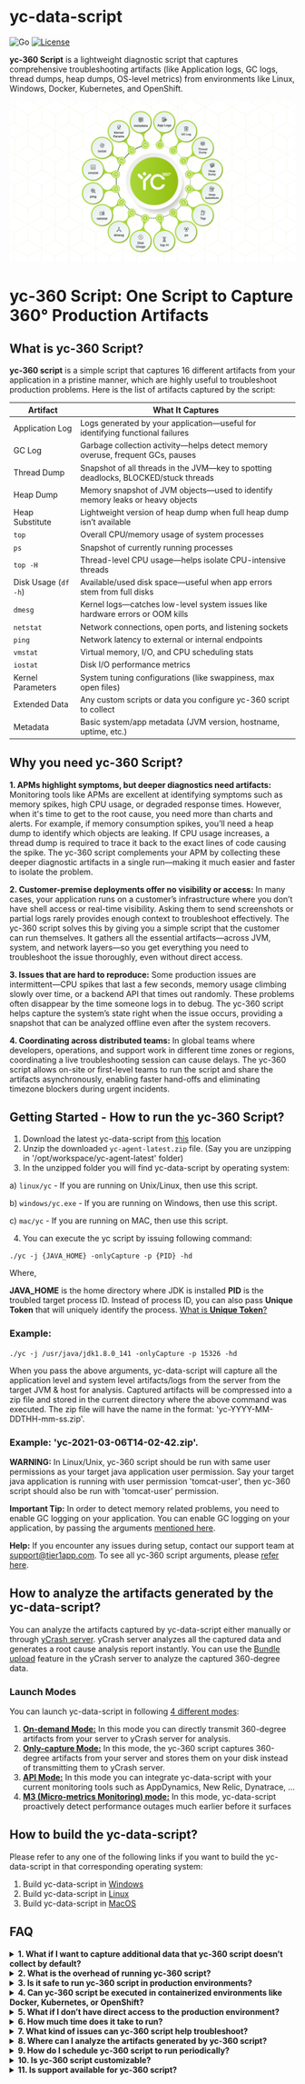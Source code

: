 # yc-data-script
![Go](https://img.shields.io/badge/language-Go-skyblue.svg)
[![License](https://img.shields.io/badge/license-Apache%202.0-orange.svg)](LICENSE)

**yc-360 Script** is a lightweight diagnostic script that captures comprehensive troubleshooting artifacts (like Application logs, GC logs, thread dumps, heap dumps, OS-level metrics) from environments like Linux, Windows, Docker, Kubernetes, and OpenShift.

![img](/docs/images/360-degree.png)

# yc-360 Script: One Script to Capture 360° Production Artifacts

## What is yc-360 Script?

**yc-360 script** is a simple script that captures 16 different artifacts from your application in a pristine manner, which are highly useful to troubleshoot production problems. Here is the list of artifacts captured by the script:

| **Artifact**          | **What It Captures**                                                                 |
|-----------------------|--------------------------------------------------------------------------------------|
| Application Log       | Logs generated by your application—useful for identifying functional failures       |
| GC Log                | Garbage collection activity—helps detect memory overuse, frequent GCs, pauses       |
| Thread Dump           | Snapshot of all threads in the JVM—key to spotting deadlocks, BLOCKED/stuck threads |
| Heap Dump             | Memory snapshot of JVM objects—used to identify memory leaks or heavy objects       |
| Heap Substitute       | Lightweight version of heap dump when full heap dump isn’t available                |
| `top`                 | Overall CPU/memory usage of system processes                                         |
| `ps`                  | Snapshot of currently running processes                                              |
| `top -H`              | Thread-level CPU usage—helps isolate CPU-intensive threads                           |
| Disk Usage (`df -h`)  | Available/used disk space—useful when app errors stem from full disks                |
| `dmesg`               | Kernel logs—catches low-level system issues like hardware errors or OOM kills        |
| `netstat`             | Network connections, open ports, and listening sockets                               |
| `ping`                | Network latency to external or internal endpoints                                    |
| `vmstat`              | Virtual memory, I/O, and CPU scheduling stats                                        |
| `iostat`              | Disk I/O performance metrics                                                         |
| Kernel Parameters     | System tuning configurations (like swappiness, max open files)                       |
| Extended Data         | Any custom scripts or data you configure yc-360 script to collect                           |
| Metadata              | Basic system/app metadata (JVM version, hostname, uptime, etc.)                      |


## Why you need yc-360 Script?

**1. APMs highlight symptoms, but deeper diagnostics need artifacts:** Monitoring tools like APMs are excellent at identifying symptoms such as memory spikes, high CPU usage, or degraded response times. However, when it's time to get to the root cause, you need more than charts and alerts. For example, if memory consumption spikes, you’ll need a heap dump to identify which objects are leaking. If CPU usage increases, a thread dump is required to trace it back to the exact lines of code causing the spike. The yc-360 script complements your APM by collecting these deeper diagnostic artifacts in a single run—making it much easier and faster to isolate the problem.

**2. Customer-premise deployments offer no visibility or access:** In many cases, your application runs on a customer’s infrastructure where you don’t have shell access or real-time visibility. Asking them to send screenshots or partial logs rarely provides enough context to troubleshoot effectively. The yc-360 script solves this by giving you a simple script that the customer can run themselves. It gathers all the essential artifacts—across JVM, system, and network layers—so you get everything you need to troubleshoot the issue thoroughly, even without direct access.

**3. Issues that are hard to reproduce:** Some production issues are intermittent—CPU spikes that last a few seconds, memory usage climbing slowly over time, or a backend API that times out randomly. These problems often disappear by the time someone logs in to debug. The yc-360 script helps capture the system’s state right when the issue occurs, providing a snapshot that can be analyzed offline even after the system recovers.

**4. Coordinating across distributed teams:** In global teams where developers, operations, and support work in different time zones or regions, coordinating a live troubleshooting session can cause delays. The yc-360 script allows on-site or first-level teams to run the script and share the artifacts asynchronously, enabling faster hand-offs and eliminating timezone blockers during urgent incidents.

## Getting Started - How to run the yc-360 Script?

1. Download the latest yc-data-script from [this](https://tier1app.com/dist/ycrash/yc-agent-latest.zip) location
2. Unzip the downloaded ```yc-agent-latest.zip``` file. (Say you are unzipping in '/opt/workspace/yc-agent-latest' folder)
3. In the unzipped folder you will find yc-data-script by operating system:

a) ```linux/yc``` - If you are running on Unix/Linux, then use this script.

b) ```windows/yc.exe``` - If you are running on Windows, then use this script.

c) ```mac/yc``` - If you are running on MAC, then use this script.

4. You can execute the yc script by issuing following command:
```
./yc -j {JAVA_HOME} -onlyCapture -p {PID} -hd
```
Where,

**JAVA_HOME** is the home directory where JDK is installed
**PID** is the troubled target process ID. Instead of process ID, you can also pass **Unique Token** that will uniquely identify the process. [What is **Unique Token**?](https://test.docs.ycrash.io/ycrash-agent/faq/what-is-unique-token-in-process.html)

### Example:

```
./yc -j /usr/java/jdk1.8.0_141 -onlyCapture -p 15326 -hd
```
When you pass the above arguments, yc-data-script will capture all the application level and system level artifacts/logs from the server from the target JVM & host for analysis. Captured artifacts will be compressed into a zip file and stored in the current directory where the above command was executed. The zip file will have the name in the format: 'yc-YYYY-MM-DDTHH-mm-ss.zip'. 
    
### Example: 'yc-2021-03-06T14-02-42.zip'.

**WARNING:** In Linux/Unix, yc-360 script should be run with same user permissions as your target java application user permission. Say your target java application is running with user permission 'tomcat-user', then yc-360 script should also be run with 'tomcat-user' permission.

**Important Tip:** In order to detect memory related problems, you need to enable GC logging on your application. You can enable GC logging on your application, by passing the arguments [mentioned here](https://test.docs.ycrash.io/ycrash-agent/features/how-to-enable-gc-logs.html).

**Help:** If you encounter any issues during setup, contact our support team at [support@tier1app.com](support@tier1app.com). To see all yc-360 script arguments, please [refer here](https://test.docs.ycrash.io/ycrash-agent/all-yc-360-script-arguments.html).

## How to analyze the artifacts generated by the yc-data-script?

You can analyze the artifacts captured by yc-data-script either manually or through [yCrash server](https://ycrash.io/). yCrash server analyzes all the captured data and generates a root cause analysis report instantly. You can use the [Bundle upload](https://docs.ycrash.io/ycrash-features/bundle-upload.html#step-1-go-to-upload-incident-form) feature in the yCrash server to analyze the captured 360-degree data. 

### Launch Modes

You can launch yc-data-script in following [4 different modes](https://test.docs.ycrash.io/ycrash-agent/launch-modes/introduction.html):

1. [**On-demand Mode:**](https://test.docs.ycrash.io/ycrash-agent/launch-modes/on-demand-mode) In this mode you can directly transmit 360-degree artifacts from your server to yCrash server for analysis.
2. [**Only-capture Mode:**](https://test.docs.ycrash.io/ycrash-agent/launch-modes/only-capture-mode) In this mode, the yc-360 script captures 360-degree artifacts from your server and stores them on your disk instead of transmitting them to yCrash server.
3. [**API Mode:**](https://test.docs.ycrash.io/ycrash-agent/launch-modes/api-mode) In this mode you can integrate yc-data-script with your current monitoring tools such as AppDynamics, New Relic, Dynatrace, …
4. [**M3 (Micro-metrics Monitoring) mode:**](https://test.docs.ycrash.io/ycrash-agent/launch-modes/m3-mode) In this mode, yc-data-script proactively detect performance outages much earlier before it surfaces

## How to build the yc-data-script?

Please refer to any one of the following links if you want to build the yc-data-script in that corresponding operating system:

1. Build yc-data-script in [Windows](/docs/build/build_agent_windows.md)
2. Build yc-data-script in [Linux](/docs/build/build_agent_linux.md)
3. Build yc-data-script in [MacOS](/docs/build/build_agent_macos.md)

## FAQ

<details>
  <summary><strong>1. What if I want to capture additional data that yc-360 script doesn’t collect by default?</strong></summary>
  
You can extend the functionality using the `-extendedDataScript` argument. This lets you specify a custom script that yc-360 script will execute as the final step, allowing you to capture additional logs, metrics, or custom files specific to your environment.
</details>

<details>
  <summary><strong>2. What is the overhead of running yc-360 script?</strong></summary>

The `yc-360` script is designed to be lightweight and non-intrusive, ensuring minimal impact on your application's performance. It primarily reads existing system and application data without altering configurations or consuming significant resources. In performance tests conducted on a Linux machine running a Java Spring Boot application, the script demonstrated:

- **CPU Usage:** Averaging around 0.05%, with occasional spikes up to 3% during data collection.
- **Memory Usage:** Consistently between 0.1% and 0.2%.

These metrics indicate that `yc-360` script can safely run in production environments without causing noticeable overhead. For detailed insights, refer to the [yCrash Agent Overhead Performance blog post](https://blog.ycrash.io/ycrash-agent-overhead-performance/).
</details>

<details>
  <summary><strong>3. Is it safe to run yc-360 script in production environments?</strong></summary>

Absolutely. The yc-360 script is a non-intrusive, read-only script. It doesn’t modify any application or system configuration. It only reads and collects diagnostics and is safe to run even in high-availability production environments.
</details>

<details>
  <summary><strong>4. Can yc-360 script be executed in containerized environments like Docker, Kubernetes, or OpenShift?</strong></summary>

Yes. The yc-360 script supports all major environments including bare-metal, virtual machines, Docker containers, Kubernetes pods, and OpenShift clusters. You can run it directly inside containers or as part of sidecar/init containers for collection.
</details>

<details>
  <summary><strong>5. What if I don’t have direct access to the production environment?</strong></summary>

That’s exactly what yc-360 script is built for. You can send the script to your customer or operations team and ask them to run it on your behalf. It generates a ZIP file with all the artifacts, which they can send back to you for analysis.
</details>

<details>
  <summary><strong>6. How much time does it take to run?</strong></summary>

In most environments, yc-360 script completes execution in under 30 seconds. However, collecting heap dumps may take longer depending on the heap size and system performance.
</details>

<details>
  <summary><strong>7. What kind of issues can yc-360 script help troubleshoot?</strong></summary>

The yc-360 script is effective in diagnosing memory leaks, GC pauses, CPU spikes, thread contention, application freezes, disk pressure, network latency, backend slowness, and more. It provides a 360° snapshot of your application and environment at the time of the issue.
</details>

<details>
  <summary><strong>8. Where can I analyze the artifacts generated by yc-360 script?</strong></summary>

You can use tools like [GCeasy.io](https://gceasy.io) (for GC logs), [fastThread.io](https://fastthread.io) (for thread dumps), [HeapHero.io](https://heaphero.io). [Eclipse MAT](https://eclipse.dev/mat/) (for heap dumps), and [yCrash.io](https://ycrash.io) for unified 360° analysis.
</details>

<details>
  <summary><strong>9. How do I schedule yc-360 script to run periodically?</strong></summary>

You can schedule the script using cron (Linux/macOS), Task Scheduler (Windows), or Kubernetes CronJobs (in container environments). Just ensure the appropriate file write permissions are set in the output directory.
</details>

<details>
  <summary><strong>10. Is yc-360 script customizable?</strong></summary>

Yes. The yc-360 script is designed as a modular shell script. You can clone the repository and customize individual collection commands or add/remove specific artifacts based on your organization’s requirements.
</details>

<details>
  <summary><strong>11. Is support available for yc-360 script?</strong></summary>

For community support, please use the [GitHub Issues page](https://github.com/ycrash/yc-data-script/issues). For enterprise-grade support and integration assistance, visit [yCrash.io](https://ycrash.io/).
</details>